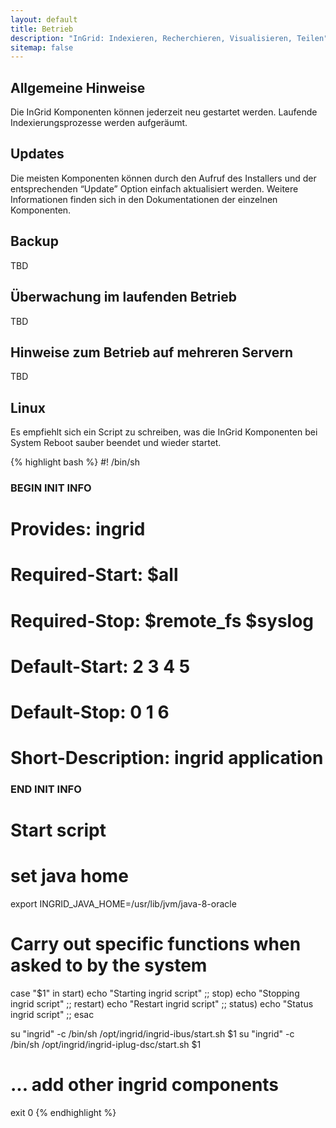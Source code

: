 ```yaml
---
layout: default
title: Betrieb
description: "InGrid: Indexieren, Recherchieren, Visualisieren, Teilen"
sitemap: false
---
```


## Allgemeine Hinweise

Die InGrid Komponenten können jederzeit neu gestartet werden. Laufende Indexierungsprozesse werden aufgeräumt.

## Updates

Die meisten Komponenten können durch den Aufruf des Installers und der entsprechenden “Update” Option einfach aktualisiert werden. Weitere Informationen finden sich in den Dokumentationen der einzelnen Komponenten.

## Backup

TBD

## Überwachung im laufenden Betrieb

TBD

## Hinweise zum Betrieb auf mehreren Servern

TBD

## Linux

Es empfiehlt sich ein Script zu schreiben, was die InGrid Komponenten bei System Reboot sauber beendet und wieder startet.

{% highlight bash %}
#! /bin/sh

### BEGIN INIT INFO
# Provides:             ingrid
# Required-Start:       $all
# Required-Stop:        $remote_fs $syslog
# Default-Start:        2 3 4 5
# Default-Stop:         0 1 6
# Short-Description:    ingrid application
### END INIT INFO

# Start script
# set java home
export INGRID_JAVA_HOME=/usr/lib/jvm/java-8-oracle

# Carry out specific functions when asked to by the system
case "$1" in
start)
echo "Starting ingrid script"
;;
stop)
echo "Stopping ingrid script"
;;
restart)
echo "Restart ingrid script"
;;
status)
echo "Status ingrid script"
;;
esac

su "ingrid" -c /bin/sh /opt/ingrid/ingrid-ibus/start.sh $1
su "ingrid" -c /bin/sh /opt/ingrid/ingrid-iplug-dsc/start.sh $1

# ... add other ingrid components

exit 0
{% endhighlight %}
